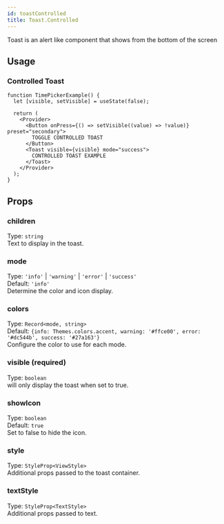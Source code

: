 ```yaml
---
id: toastControlled
title: Toast.Controlled
---
```


Toast is an alert like component that shows from the bottom of the screen

## Usage

### Controlled Toast

```tsx live
function TimePickerExample() {
  let [visible, setVisible] = useState(false);

  return (
    <Provider>
      <Button onPress={() => setVisible((value) => !value)} preset="secondary">
        TOGGLE CONTROLLED TOAST
      </Button>
      <Toast visible={visible} mode="success">
        CONTROLLED TOAST EXAMPLE
      </Toast>
    </Provider>
  );
}
```

## Props

### children

Type: `string`  
Text to display in the toast.

### mode

Type: `'info'` | `'warning'` | `'error'` | `'success'`  
Default: `'info'`  
Determine the color and icon display.

### colors

Type: `Record<mode, string>`  
Default: `{info: Themes.colors.accent, warning: '#ffce00', error: '#dc544b', success: '#27a163'}`  
Configure the color to use for each mode.

### visible (required)

Type: `boolean`  
will only display the toast when set to true.

### showIcon

Type: `boolean`  
Default: `true`  
Set to false to hide the icon.

### style

Type: `StyleProp<ViewStyle>`  
Additional props passed to the toast container.

### textStyle

Type: `StyleProp<TextStyle>`  
Additional props passed to text.
